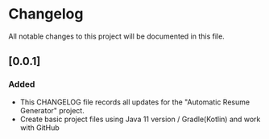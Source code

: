 # Changelog

All notable changes to this project will be documented in this file.

## [0.0.1] 

### Added
- This CHANGELOG file records all updates for the "Automatic Resume Generator" project.
- Create basic project files using Java 11 version / Gradle(Kotlin) and work with GitHub